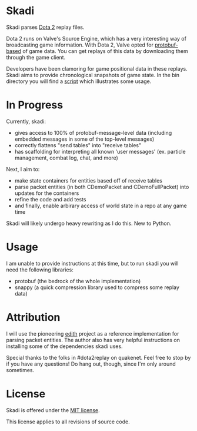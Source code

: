 Skadi
=====

Skadi parses [Dota 2](http://www.dota2.com) replay files.

Dota 2 runs on Valve's Source Engine, which has a very interesting way of broadcasting game information. With Dota 2, Valve opted for [protobuf-based](http://code.google.com/p/protobuf/) of game data. You can get replays of this data by downloading them through the game client.

Developers have been clamoring for game positional data in these replays. Skadi aims to provide chronological snapshots of game state. In the bin directory you will find a [script](https://github.com/onethirtyfive/skadi/blob/master/bin/skadi) which illustrates some usage.

In Progress
===========

Currently, skadi:

* gives access to 100% of protobuf-message-level data (including embedded messages in some of the top-level messages)
* correctly flattens "send tables" into "receive tables"
* has scaffolding for interpreting all known 'user messages' (ex. particle management, combat log, chat, and more)

Next, I aim to:

* make state containers for entities based off of receive tables
* parse packet entities (in both CDemoPacket and CDemoFullPacket) into updates for the containers
* refine the code and add tests
* and finally, enable arbirary access of world state in a repo at any game time

Skadi will likely undergo heavy rewriting as I do this. New to Python.

Usage
=====

I am unable to provide instructions at this time, but to run skadi you will need the following libraries:

* protobuf (the bedrock of the whole implementation)
* snappy (a quick compression library used to compress some replay data)

Attribution
===========

I will use the pioneering [edith](https://github.com/dschleck/edith) project as a reference implementation for parsing packet entities. The author also has very helpful instructions on installing some of the dependencies skadi uses.

Special thanks to the folks in #dota2replay on quakenet. Feel free to stop by if you have any questions! Do hang out, though, since I'm only around sometimes.

License
=======

Skadi is offered under the [MIT license](https://github.com/onethirtyfive/skadi/blob/master/LICENSE).

This license applies to all revisions of source code.